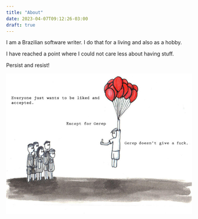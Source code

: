 ```yaml
---
title: "About"
date: 2023-04-07T09:12:26-03:00
draft: true
---
```


I am a Brazilian software writer. I do that for a living and also as a hobby.

I have reached a point where I could not care less about having stuff.

Persist and resist!

![Just like me](/assets/gerep.png)
